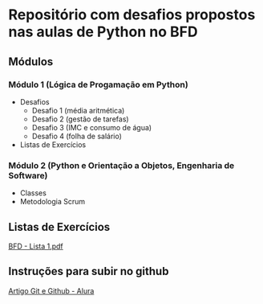 # Repositório com desafios propostos nas aulas de Python no BFD

## Módulos
### Módulo 1 (Lógica de Progamação em Python)
* Desafios
  * Desafio 1 (média aritmética)
  * Desafio 2 (gestão de tarefas)
  * Desafio 3 (IMC e consumo de água)
  * Desafio 4 (folha de salário)
* Listas de Exercícios
### Módulo 2 (Python e Orientação a Objetos, Engenharia de Software)
* Classes
* Metodologia Scrum


## Listas de Exercícios
[BFD - Lista 1.pdf](https://github.com/user-attachments/files/21920138/BFD.-.Lista.1.pdf)

## Instruções para subir no github
[Artigo Git e Github - Alura](https://www.alura.com.br/artigos/o-que-e-git-github?utm_term=&utm_campaign=topo-aon-search-gg-dsa-artigos_conteudos&utm_source=google&utm_medium=cpc&campaign_id=11384329873_164068945139_703934879696&utm_id=11384329873_164068945139_703934879696&hsa_acc=7964138385&hsa_cam=topo-aon-search-gg-dsa-artigos_conteudos&hsa_grp=164068945139&hsa_ad=703934879696&hsa_src=g&hsa_tgt=aud-527303763294:dsa-1298415354460&hsa_kw=&hsa_mt=&hsa_net=google&hsa_ver=3&gad_source=1&gad_campaignid=11384329873&gbraid=0AAAAADpqZIAE1Vj3V6ZU8GZgWLfi0nqwd&gclid=EAIaIQobChMI2cesh8-ojwMVVGpIAB3OhCYnEAAYASAAEgLGsPD_BwE)

